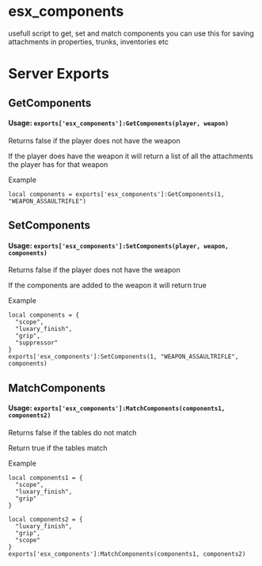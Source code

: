 # esx_components
usefull script to get, set and match components
you can use this for saving attachments in properties, trunks, inventories etc

# Server Exports
## GetComponents
#### Usage: `exports['esx_components']:GetComponents(player, weapon)`
Returns false if the player does not have the weapon

If the player does have the weapon it will return a list of all the attachments the player has for that weapon

Example
```
local components = exports['esx_components']:GetComponents(1, "WEAPON_ASSAULTRIFLE")
```

## SetComponents
#### Usage: `exports['esx_components']:SetComponents(player, weapon, components)`
Returns false if the player does not have the weapon

If the components are added to the weapon it will return true

Example
```
local components = {
  "scope",
  "luxary_finish",
  "grip",
  "suppressor"
}
exports['esx_components']:SetComponents(1, "WEAPON_ASSAULTRIFLE", components)
```

## MatchComponents
#### Usage: `exports['esx_components']:MatchComponents(components1, components2)`
Returns false if the tables do not match

Return true if the tables match

Example
```
local components1 = {
  "scope",
  "luxary_finish",
  "grip"
}

local components2 = {
  "luxary_finish",
  "grip",
  "scope"
}
exports['esx_components']:MatchComponents(components1, components2)
```

